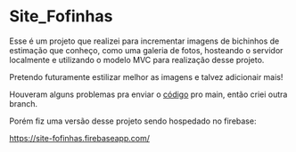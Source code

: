 # Site_Fofinhas
  Esse é um projeto que realizei para incrementar imagens de bichinhos de estimação que conheço, como uma galeria de fotos, hosteando o servidor localmente e utilizando o modelo MVC para realização desse projeto.

  Pretendo futuramente estilizar melhor as imagens e talvez adicionair mais!

  Houveram alguns problemas pra enviar o [código](https://github.com/mikaxhuu/Site_Fofinhas/tree/repo_padrao) pro main, então criei outra branch.

Porém fiz uma versão desse projeto sendo hospedado no firebase:

https://site-fofinhas.firebaseapp.com/

